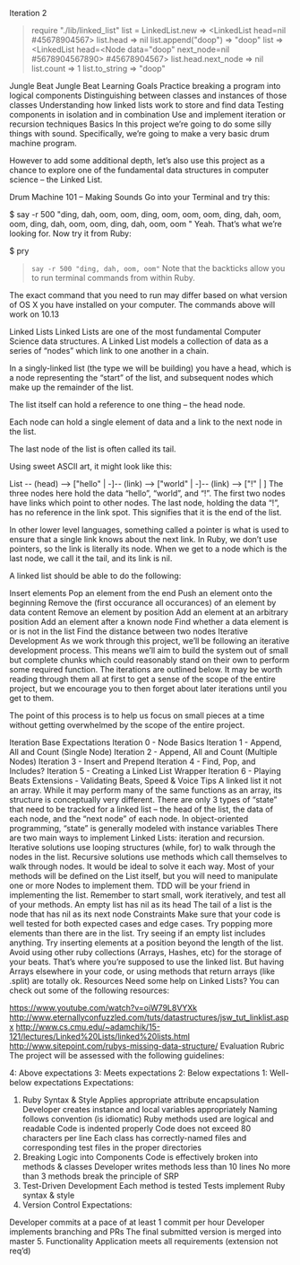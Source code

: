 Iteration 2
> require "./lib/linked_list"
> list = LinkedList.new
=> <LinkedList head=nil #45678904567>
> list.head
=> nil
> list.append("doop")
=> "doop"
> list
=> <LinkedList head=<Node data="doop" next_node=nil #5678904567890> #45678904567>
> list.head.next_node
=> nil
> list.count
=> 1
> list.to_string
=> "doop"











Jungle Beat
Jungle Beat
Learning Goals
Practice breaking a program into logical components
Distinguishing between classes and instances of those classes
Understanding how linked lists work to store and find data
Testing components in isolation and in combination
Use and implement iteration or recursion techniques
Basics
In this project we’re going to do some silly things with sound. Specifically, we’re going to make a very basic drum machine program.

However to add some additional depth, let’s also use this project as a chance to explore one of the fundamental data structures in computer science – the Linked List.

Drum Machine 101 – Making Sounds
Go into your Terminal and try this:

$ say -r 500 "ding, dah, oom, oom, ding, oom, oom, oom, ding, dah, oom, oom, ding, dah, oom, oom, ding, dah, oom, oom "
Yeah. That’s what we’re looking for. Now try it from Ruby:

$ pry
> `say -r 500 "ding, dah, oom, oom"`
Note that the backticks allow you to run terminal commands from within Ruby.

The exact command that you need to run may differ based on what version of OS X you have installed on your computer. The commands above will work on 10.13

Linked Lists
Linked Lists are one of the most fundamental Computer Science data structures. A Linked List models a collection of data as a series of “nodes” which link to one another in a chain.

In a singly-linked list (the type we will be building) you have a head, which is a node representing the “start” of the list, and subsequent nodes which make up the remainder of the list.

The list itself can hold a reference to one thing – the head node.

Each node can hold a single element of data and a link to the next node in the list.

The last node of the list is often called its tail.

Using sweet ASCII art, it might look like this:

List -- (head) --> ["hello" | -]-- (link) --> ["world" | -]-- (link) --> ["!" | ]
The three nodes here hold the data “hello”, “world”, and “!”. The first two nodes have links which point to other nodes. The last node, holding the data “!”, has no reference in the link spot. This signifies that it is the end of the list.

In other lower level languages, something called a pointer is what is used to ensure that a single link knows about the next link. In Ruby, we don’t use pointers, so the link is literally its node. When we get to a node which is the last node, we call it the tail, and its link is nil.

A linked list should be able to do the following:

Insert elements
Pop an element from the end
Push an element onto the beginning
Remove the (first occurance	all occurances) of an element by data content
Remove an element by position
Add an element at an arbitrary position
Add an element after a known node
Find whether a data element is or is not in the list
Find the distance between two nodes
Iterative Development
As we work through this project, we’ll be following an iterative development process. This means we’ll aim to build the system out of small but complete chunks which could reasonably stand on their own to perform some required function. The iterations are outlined below. It may be worth reading through them all at first to get a sense of the scope of the entire project, but we encourage you to then forget about later iterations until you get to them.

The point of this process is to help us focus on small pieces at a time without getting overwhelmed by the scope of the entire project.

Iteration Base Expectations
Iteration 0 - Node Basics
Iteration 1 - Append, All and Count (Single Node)
Iteration 2 - Append, All and Count (Multiple Nodes)
Iteration 3 - Insert and Prepend
Iteration 4 - Find, Pop, and Includes?
Iteration 5 - Creating a Linked List Wrapper
Iteration 6 - Playing Beats
Extensions - Validating Beats, Speed & Voice
Tips
A linked list it not an array. While it may perform many of the same functions as an array, its structure is conceptually very different.
There are only 3 types of “state” that need to be tracked for a linked list – the head of the list, the data of each node, and the “next node” of each node.
In object-oriented programming, “state” is generally modeled with instance variables
There are two main ways to implement Linked Lists: iteration and recursion. Iterative solutions use looping structures (while, for) to walk through the nodes in the list. Recursive solutions use methods which call themselves to walk through nodes. It would be ideal to solve it each way.
Most of your methods will be defined on the List itself, but you will need to manipulate one or more Nodes to implement them.
TDD will be your friend in implementing the list. Remember to start small, work iteratively, and test all of your methods.
An empty list has nil as its head
The tail of a list is the node that has nil as its next node
Constraints
Make sure that your code is well tested for both expected cases and edge cases. Try popping more elements than there are in the list. Try seeing if an empty list includes anything. Try inserting elements at a position beyond the length of the list.
Avoid using other ruby collections (Arrays, Hashes, etc) for the storage of your beats. That’s where you’re supposed to use the linked list. But having Arrays elsewhere in your code, or using methods that return arrays (like .split) are totally ok.
Resources
Need some help on Linked Lists? You can check out some of the following resources:

https://www.youtube.com/watch?v=oiW79L8VYXk
http://www.eternallyconfuzzled.com/tuts/datastructures/jsw_tut_linklist.aspx
http://www.cs.cmu.edu/~adamchik/15-121/lectures/Linked%20Lists/linked%20lists.html
http://www.sitepoint.com/rubys-missing-data-structure/
Evaluation Rubric
The project will be assessed with the following guidelines:

4: Above expectations
3: Meets expectations
2: Below expectations
1: Well-below expectations
Expectations:

1. Ruby Syntax & Style
Applies appropriate attribute encapsulation
Developer creates instance and local variables appropriately
Naming follows convention (is idiomatic)
Ruby methods used are logical and readable
Code is indented properly
Code does not exceed 80 characters per line
Each class has correctly-named files and corresponding test files in the proper directories
2. Breaking Logic into Components
Code is effectively broken into methods & classes
Developer writes methods less than 10 lines
No more than 3 methods break the principle of SRP
3. Test-Driven Development
Each method is tested
Tests implement Ruby syntax & style
4. Version Control
Expectations:

Developer commits at a pace of at least 1 commit per hour
Developer implements branching and PRs
The final submitted version is merged into master
5. Functionality
Application meets all requirements (extension not req’d)
